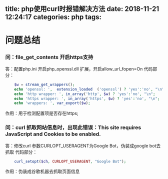 title: php使用curl时报错解决方法
date: 2018-11-21 12:24:17
categories: php
tags:
---
# 问题总结
### 问：file_get_contents 开启https支持
答：配置php.ini 开启php_openssl.dll 扩展，开启allow_url_fopen=On
代码部分：
```php
	$w = stream_get_wrappers();
	echo 'openssl: ',  extension_loaded  ('openssl') ? 'yes':'no', "\n";
	echo 'http wrapper: ', in_array('http', $w) ? 'yes':'no', "\n";
	echo 'https wrapper: ', in_array('https', $w) ? 'yes':'no', "\n";
	echo 'wrappers: ', var_export($w);
```
作用：用于检测配置项是否存在https;

### 问：curl 抓取网站信息时，出现此错误：This site requires JavaScript and Cookies to be enabled.
答：修改curl 参数CURLOPT_USERAGENT为Google Bot，伪装成google bot去抓取
代码部分：
```php
	curl_setopt($ch, CURLOPT_USERAGENT, "Google Bot"); 
```
作用：伪装成谷歌机器去抓取页面信息
